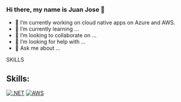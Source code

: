 ### Hi there, my name is Juan Jose 👋

<!--
**juanjosebenitez/juanjosebenitez** is a ✨ _special_ ✨ repository because its `README.md` (this file) appears on your GitHub profile.-->

- 🔭 I’m currently working on cloud native apps on Azure and AWS.
- 🌱 I’m currently learning ...
- 👯 I’m looking to collaborate on ...
- 🤔 I’m looking for help with ...
- 💬 Ask me about ...


SKILLS

## Skills:
[![.NET](https://img.shields.io/badge/.Net-5499C7?style=for-the-badge&logo=dotnet&logoColor=white&labelColor=black)]()
[![AWS](https://img.shields.io/badge/.AWS-999999?style=for-the-badge&logo=amazonaws&logoColor=white&labelColor=101010)]()
